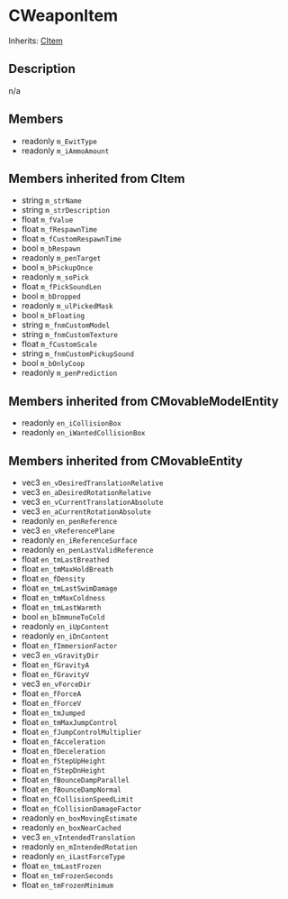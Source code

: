# CWeaponItem

Inherits: [CItem](CItem.md)

## Description
n/a

## Members
* readonly `m_EwitType`
* readonly `m_iAmmoAmount`

## Members inherited from CItem
* string `m_strName`
* string `m_strDescription`
* float `m_fValue`
* float `m_fRespawnTime`
* float `m_fCustomRespawnTime`
* bool `m_bRespawn`
* readonly `m_penTarget`
* bool `m_bPickupOnce`
* readonly `m_soPick`
* float `m_fPickSoundLen`
* bool `m_bDropped`
* readonly `m_ulPickedMask`
* bool `m_bFloating`
* string `m_fnmCustomModel`
* string `m_fnmCustomTexture`
* float `m_fCustomScale`
* string `m_fnmCustomPickupSound`
* bool `m_bOnlyCoop`
* readonly `m_penPrediction`

## Members inherited from CMovableModelEntity
* readonly `en_iCollisionBox`
* readonly `en_iWantedCollisionBox`

## Members inherited from CMovableEntity
* vec3 `en_vDesiredTranslationRelative`
* vec3 `en_aDesiredRotationRelative`
* vec3 `en_vCurrentTranslationAbsolute`
* vec3 `en_aCurrentRotationAbsolute`
* readonly `en_penReference`
* vec3 `en_vReferencePlane`
* readonly `en_iReferenceSurface`
* readonly `en_penLastValidReference`
* float `en_tmLastBreathed`
* float `en_tmMaxHoldBreath`
* float `en_fDensity`
* float `en_tmLastSwimDamage`
* float `en_tmMaxColdness`
* float `en_tmLastWarmth`
* bool `en_bImmuneToCold`
* readonly `en_iUpContent`
* readonly `en_iDnContent`
* float `en_fImmersionFactor`
* vec3 `en_vGravityDir`
* float `en_fGravityA`
* float `en_fGravityV`
* vec3 `en_vForceDir`
* float `en_fForceA`
* float `en_fForceV`
* float `en_tmJumped`
* float `en_tmMaxJumpControl`
* float `en_fJumpControlMultiplier`
* float `en_fAcceleration`
* float `en_fDeceleration`
* float `en_fStepUpHeight`
* float `en_fStepDnHeight`
* float `en_fBounceDampParallel`
* float `en_fBounceDampNormal`
* float `en_fCollisionSpeedLimit`
* float `en_fCollisionDamageFactor`
* readonly `en_boxMovingEstimate`
* readonly `en_boxNearCached`
* vec3 `en_vIntendedTranslation`
* readonly `en_mIntendedRotation`
* readonly `en_iLastForceType`
* float `en_tmLastFrozen`
* float `en_tmFrozenSeconds`
* float `en_tmFrozenMinimum`

